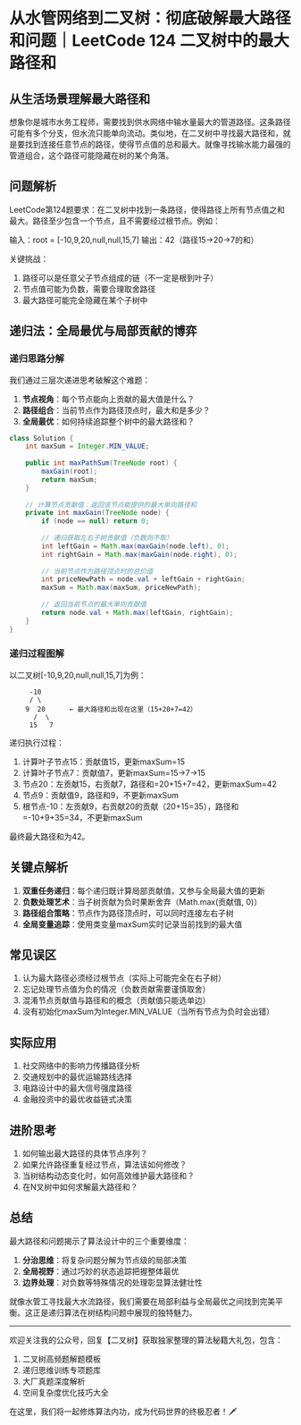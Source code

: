 # 从水管网络到二叉树：彻底破解最大路径和问题｜LeetCode 124 二叉树中的最大路径和

## 从生活场景理解最大路径和
想象你是城市水务工程师，需要找到供水网络中输水量最大的管道路径。这条路径可能有多个分支，但水流只能单向流动。类似地，在二叉树中寻找最大路径和，就是要找到连接任意节点的路径，使得节点值的总和最大。就像寻找输水能力最强的管道组合，这个路径可能隐藏在树的某个角落。

## 问题解析
LeetCode第124题要求：在二叉树中找到一条路径，使得路径上所有节点值之和最大。路径至少包含一个节点，且不需要经过根节点。例如：

输入：root = [-10,9,20,null,null,15,7]
输出：42（路径15→20→7的和）

关键挑战：
1. 路径可以是任意父子节点组成的链（不一定是根到叶子）
2. 节点值可能为负数，需要合理取舍路径
3. 最大路径可能完全隐藏在某个子树中

## 递归法：全局最优与局部贡献的博弈

### 递归思路分解
我们通过三层次递进思考破解这个难题：

1. **节点视角**：每个节点能向上贡献的最大值是什么？
2. **路径组合**：当前节点作为路径顶点时，最大和是多少？
3. **全局最优**：如何持续追踪整个树中的最大路径和？

```java
class Solution {
    int maxSum = Integer.MIN_VALUE;
    
    public int maxPathSum(TreeNode root) {
        maxGain(root);
        return maxSum;
    }
    
    // 计算节点贡献值：返回该节点能提供的最大单向路径和
    private int maxGain(TreeNode node) {
        if (node == null) return 0;
        
        // 递归获取左右子树贡献值（负数则不取）
        int leftGain = Math.max(maxGain(node.left), 0);
        int rightGain = Math.max(maxGain(node.right), 0);
        
        // 当前节点作为路径顶点时的总价值
        int priceNewPath = node.val + leftGain + rightGain;
        maxSum = Math.max(maxSum, priceNewPath);
        
        // 返回当前节点的最大单向贡献值
        return node.val + Math.max(leftGain, rightGain);
    }
}
```

### 递归过程图解
以二叉树[-10,9,20,null,null,15,7]为例：

```
     -10
     / \
    9  20      ← 最大路径和出现在这里（15+20+7=42）
      /  \
     15   7
```

递归执行过程：
1. 计算叶子节点15：贡献值15，更新maxSum=15
2. 计算叶子节点7：贡献值7，更新maxSum=15→7→15
3. 节点20：左贡献15，右贡献7，路径和=20+15+7=42，更新maxSum=42
4. 节点9：贡献值9，路径和9，不更新maxSum
5. 根节点-10：左贡献9，右贡献20的贡献（20+15=35），路径和=-10+9+35=34，不更新maxSum

最终最大路径和为42。

## 关键点解析
1. **双重任务递归**：每个递归既计算局部贡献值，又参与全局最大值的更新
2. **负数处理艺术**：当子树贡献为负时果断舍弃（Math.max(贡献值, 0)）
3. **路径组合策略**：节点作为路径顶点时，可以同时连接左右子树
4. **全局变量追踪**：使用类变量maxSum实时记录当前找到的最大值

## 常见误区
1. 认为最大路径必须经过根节点（实际上可能完全在右子树）
2. 忘记处理节点值为负的情况（负数贡献需要谨慎取舍）
3. 混淆节点贡献值与路径和的概念（贡献值只能选单边）
4. 没有初始化maxSum为Integer.MIN_VALUE（当所有节点为负时会出错）

## 实际应用
1. 社交网络中的影响力传播路径分析
2. 交通规划中的最优运输路线选择
3. 电路设计中的最大信号强度路径
4. 金融投资中的最优收益链式决策

## 进阶思考
1. 如何输出最大路径的具体节点序列？
2. 如果允许路径重复经过节点，算法该如何修改？
3. 当树结构动态变化时，如何高效维护最大路径和？
4. 在N叉树中如何求解最大路径和？

## 总结
最大路径和问题揭示了算法设计中的三个重要维度：
1. **分治思维**：将复杂问题分解为节点级的局部决策
2. **全局视野**：通过巧妙的状态追踪把握整体最优
3. **边界处理**：对负数等特殊情况的处理彰显算法健壮性

就像水管工寻找最大水流路径，我们需要在局部利益与全局最优之间找到完美平衡。这正是递归算法在树结构问题中展现的独特魅力。

---

欢迎关注我的公众号，回复【二叉树】获取独家整理的算法秘籍大礼包，包含：
1. 二叉树高频题解题模板
2. 递归思维训练专项题库
3. 大厂真题深度解析
4. 空间复杂度优化技巧大全

在这里，我们将一起修炼算法内功，成为代码世界的终极忍者！🗡️